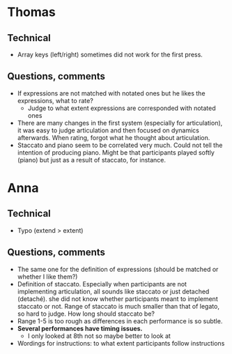 # Thomas
## Technical
- Array keys (left/right) sometimes did not work for the first press.

## Questions, comments
- If expressions are not matched with notated ones but he likes the expressions, what to rate?
    + Judge to what extent expressions are corresponded with notated ones
- There are many changes in the first system (especially for articulation), it was easy to judge articulation and then focused on dynamics afterwards. When rating, forgot what he thought about articulation.
- Staccato and piano seem to be correlated very much. Could not tell the intention of producing piano. Might be that participants played softly (piano) but just as a result of staccato, for instance.



# Anna
## Technical
- Typo (extend > extent)

## Questions, comments
- The same one for the definition of expressions (should be matched or whether I like them?)
- Definition of staccato. Especially when participants are not implementing articulation, all sounds like staccato or just detached (detaché). she did not know whether participants meant to implement staccato or not. Range of staccato is much smaller than that of legato, so hard to judge. How long should staccato be?
- Range 1-5 is too rough as differences in each performance is so subtle.
- **Several performances have timing issues.**
    + I only looked at 8th not so maybe better to look at 
- Wordings for instructions: to what extent participants follow instructions